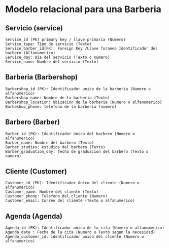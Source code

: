 # Modelo relacional para una Barberia


## Servicio (service)
    Service_id (PK) primary key / llave primaria (Numero)
    Service_type: Tipo de servicio (Texto)
    Service_barber_id(FK): Foreign Key /Llave foranea Identificador del barbero (Alfanumerico)
    Service_day: Dia del servicio (Texto o numero)
    Service_name: Nombre del servicio (Texto)

## Barberia (Barbershop)
    Barbershop_id (PK): Identificador unico de la barberia (Numero o alfanumerico)
    Barbershop_name: Nombre de la barberia (Texto)
    Barbershop_location: Ubicacion de la barberia (Numero o alfanumerico)
    Barbeshop_phone: telefono de la barberia (numero)

## Barbero (Barber)
    Barber_id (PK): Identificador único del barbero (Numero o alfanumerico)
    Barber_name: Nombre del barbero (Texto)
    Barber_studies: estudios del barbero (Texto)
    Barber_graduation_day: fecha de graduacion del barbero (Texto o numero)

## Cliente (Customer)
    Customer_id (PK): Identificador único del cliente (Numero o alfanumerico)
    Customer_name: Nombre del cliente (Texto)
    Customer_phone: Telefono del cliente (Numero)
    Customer_email: Correo del cliente (Texto o alfanumerico)

## Agenda (Agenda)
    Agenda_id (PK): Identificador unico de la cita (Numero o alfanumerico)
    Agenda_date : Fecha de la cita (Numero o Texto segun la necesidad)
    Agenda_customer_id: identificador unico del cliente (Numero o alfanumerico)
    